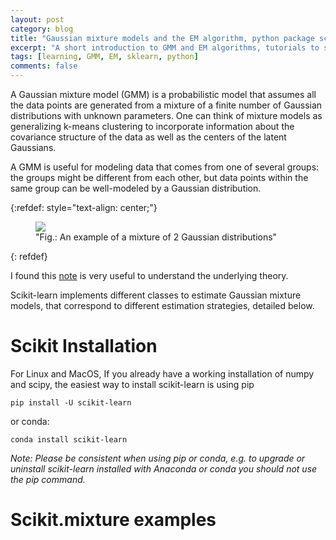 ```yaml
---
layout: post
category: blog
title: "Gaussian mixture models and the EM algorithm, python package scikit-learn"
excerpt: "A short introduction to GMM and EM algorithms, tutorials to scikit-learn."
tags: [learning, GMM, EM, sklearn, python]
comments: false
---
```


A Gaussian mixture model (GMM) is a probabilistic model that assumes all the
data points are generated from a mixture of a finite number of
Gaussian distributions with unknown parameters. One can think of
mixture models as generalizing k-means clustering to incorporate
information about the covariance structure of the data as well as the
centers of the latent Gaussians.

A GMM is
useful for modeling data that comes from one of several groups: the
groups might be different from each other, but data points within the same group can be well-modeled by a
Gaussian distribution.

{:refdef: style="text-align: center;"}
<figure>
  <img src="{{ site.url }}/images/gmm-example.pdf">
  <figcaption>"Fig.: An example of a mixture of 2 Gaussian
  distributions"</figcaption>
</figure>
{: refdef}

I found this [note](https://people.csail.mit.edu/rameshvs/content/gmm-em.pdf) is very useful to understand the underlying theory.

Scikit-learn implements different classes to estimate Gaussian mixture
models, that correspond to different estimation strategies, detailed
below.

# Scikit Installation
For Linux and MacOS, If you already have a working installation of
numpy and scipy, the easiest way to install scikit-learn is using pip
```{bash}
pip install -U scikit-learn
```
or conda:

```{bash}
conda install scikit-learn
```
*Note: Please be consistent when using pip or conda, e.g. to upgrade
or uninstall scikit-learn installed with Anaconda or conda you should
not use the pip command.*

# Scikit.mixture examples



